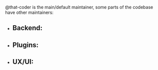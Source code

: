 @that-coder is the main/default maintainer, some parts of the codebase have other maintainers:

- Backend:
  - 
- Plugins:
  -
- UX/UI:
  - 
